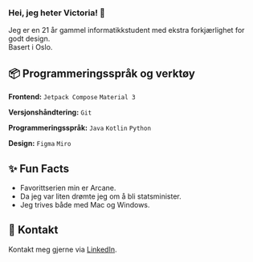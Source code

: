 ### Hei, jeg heter Victoria! 👋
Jeg er en 21 år gammel informatikkstudent med ekstra forkjærlighet for godt design.   
Basert i Oslo. 

## 📦 Programmeringsspråk og verktøy 
**Frontend:** `Jetpack Compose` `Material 3`  
  
**Versjonshåndtering:** `Git`  
   
**Programmeringsspråk:** `Java` `Kotlin` `Python`   
   
**Design:** `Figma` `Miro`   


## ✨ Fun Facts
* Favorittserien min er Arcane.
* Da jeg var liten drømte jeg om å bli statsminister.
* Jeg trives både med Mac og Windows. 


## 💌 Kontakt 
Kontakt meg gjerne via [LinkedIn](https://www.linkedin.com/in/victoria-kolsing/). 

